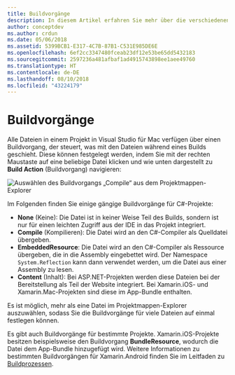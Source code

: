 ```yaml
---
title: Buildvorgänge
description: In diesem Artikel erfahren Sie mehr über die verschiedenen Buildvorgänge, die für C#-Projekte verwendet werden können.
author: conceptdev
ms.author: crdun
ms.date: 05/06/2018
ms.assetid: 5399BCB1-E317-4C7B-87B1-C531E985DE6E
ms.openlocfilehash: 6ef2cc3347480fceab23df12e53be65dd5432183
ms.sourcegitcommit: 2597236a481afbaf1ad4915743898ee1aee49760
ms.translationtype: HT
ms.contentlocale: de-DE
ms.lasthandoff: 08/10/2018
ms.locfileid: "43224179"
---
```

# <a name="build-actions"></a>Buildvorgänge

Alle Dateien in einem Projekt in Visual Studio für Mac verfügen über einen Buildvorgang, der steuert, was mit den Dateien während eines Builds geschieht. Diese können festgelegt werden, indem Sie mit der rechten Maustaste auf eine beliebige Datei klicken und wie unten dargestellt zu **Build Action** (Buildvorgang) navigieren:

![Auswählen des Buildvorgangs „Compile“ aus dem Projektmappen-Explorer](media/projects-and-solutions-image1.png)

Im Folgenden finden Sie einige gängige Buildvorgänge für C#-Projekte:

* **None** (Keine): Die Datei ist in keiner Weise Teil des Builds, sondern ist nur für einen leichten Zugriff aus der IDE in das Projekt integriert.
* **Compile** (Kompilieren): Die Datei wird an den C#-Compiler als Quelldatei übergeben.
* **EmbeddedResource**: Die Datei wird an den C#-Compiler als Ressource übergeben, die in die Assembly eingebettet wird. Der Namespace `System.Reflection` kann dann verwendet werden, um die Datei aus einer Assembly zu lesen.
* **Content** (Inhalt): Bei ASP.NET-Projekten werden diese Dateien bei der Bereitstellung als Teil der Website integriert. Bei Xamarin.iOS- und Xamarin.Mac-Projekten sind diese im App-Bundle enthalten.

Es ist möglich, mehr als eine Datei im Projektmappen-Explorer auszuwählen, sodass Sie die Buildvorgänge für viele Dateien auf einmal festlegen können.

Es gibt auch Buildvorgänge für bestimmte Projekte. Xamarin.iOS-Projekte besitzen beispielsweise den Buildvorgang **BundleResource**, wodurch die Datei dem App-Bundle hinzugefügt wird. Weitere Informationen zu bestimmten Buildvorgängen für Xamarin.Android finden Sie im Leitfaden zu [Buildprozessen](/xamarin/android/deploy-test/building-apps/build-process#Build_Actions).
